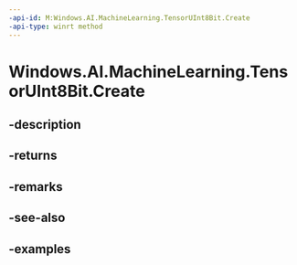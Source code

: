 ```yaml
---
-api-id: M:Windows.AI.MachineLearning.TensorUInt8Bit.Create
-api-type: winrt method
---
```


<!-- Method syntax.
public TensorUInt8Bit TensorUInt8Bit.Create()
-->

# Windows.AI.MachineLearning.TensorUInt8Bit.Create

## -description

## -returns

## -remarks

## -see-also

## -examples

